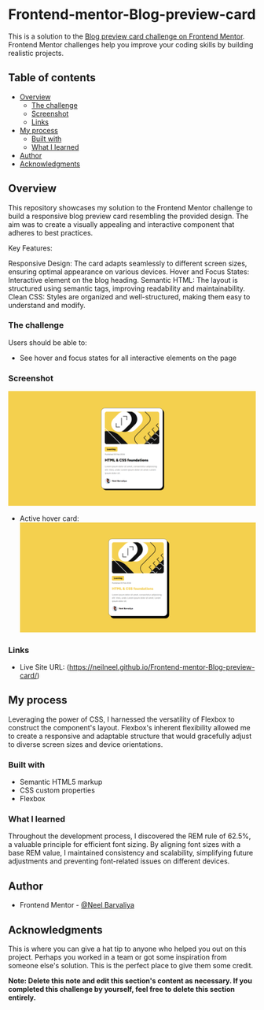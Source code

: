 # Frontend-mentor-Blog-preview-card

This is a solution to the [Blog preview card challenge on Frontend Mentor](https://www.frontendmentor.io/challenges/blog-preview-card-ckPaj01IcS). Frontend Mentor challenges help you improve your coding skills by building realistic projects.

## Table of contents

- [Overview](#overview)
  - [The challenge](#the-challenge)
  - [Screenshot](#screenshot)
  - [Links](#links)
- [My process](#my-process)
  - [Built with](#built-with)
  - [What I learned](#what-i-learned)
- [Author](#author)
- [Acknowledgments](#acknowledgments)

## Overview

This repository showcases my solution to the Frontend Mentor challenge to build a responsive blog preview card resembling the provided design. The aim was to create a visually appealing and interactive component that adheres to best practices.

Key Features:

Responsive Design: The card adapts seamlessly to different screen sizes, ensuring optimal appearance on various devices.
Hover and Focus States: Interactive element on the blog heading.
Semantic HTML: The layout is structured using semantic tags, improving readability and maintainability.
Clean CSS: Styles are organized and well-structured, making them easy to understand and modify.

### The challenge

Users should be able to:

- See hover and focus states for all interactive elements on the page

### Screenshot

![](./design/my-solution-web-view.png)

- Active hover card:
  ![](./design/my-solution-web-view-active.png)

### Links

- Live Site URL: (https://neilneel.github.io/Frontend-mentor-Blog-preview-card/)

## My process

Leveraging the power of CSS, I harnessed the versatility of Flexbox to construct the component's layout. Flexbox's inherent flexibility allowed me to create a responsive and adaptable structure that would gracefully adjust to diverse screen sizes and device orientations.

### Built with

- Semantic HTML5 markup
- CSS custom properties
- Flexbox

### What I learned

Throughout the development process, I discovered the REM rule of 62.5%, a valuable principle for efficient font sizing. By aligning font sizes with a base REM value, I maintained consistency and scalability, simplifying future adjustments and preventing font-related issues on different devices.

## Author

- Frontend Mentor - [@Neel Barvaliya](https://www.frontendmentor.io/profile/NeilNeel)

## Acknowledgments

This is where you can give a hat tip to anyone who helped you out on this project. Perhaps you worked in a team or got some inspiration from someone else's solution. This is the perfect place to give them some credit.

**Note: Delete this note and edit this section's content as necessary. If you completed this challenge by yourself, feel free to delete this section entirely.**
